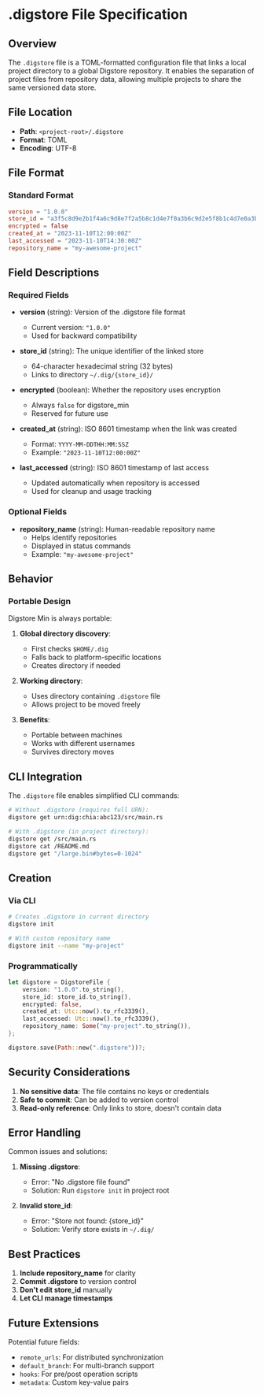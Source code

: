 # .digstore File Specification

## Overview

The `.digstore` file is a TOML-formatted configuration file that links a local project directory to a global Digstore repository. It enables the separation of project files from repository data, allowing multiple projects to share the same versioned data store.

## File Location

- **Path**: `<project-root>/.digstore`
- **Format**: TOML
- **Encoding**: UTF-8

## File Format

### Standard Format

```toml
version = "1.0.0"
store_id = "a3f5c8d9e2b1f4a6c9d8e7f2a5b8c1d4e7f0a3b6c9d2e5f8b1c4d7e0a3b6c9d2"
encrypted = false
created_at = "2023-11-10T12:00:00Z"
last_accessed = "2023-11-10T14:30:00Z"
repository_name = "my-awesome-project"
```



## Field Descriptions

### Required Fields

- **version** (string): Version of the .digstore file format
  - Current version: `"1.0.0"`
  - Used for backward compatibility

- **store_id** (string): The unique identifier of the linked store
  - 64-character hexadecimal string (32 bytes)
  - Links to directory `~/.dig/{store_id}/`

- **encrypted** (boolean): Whether the repository uses encryption
  - Always `false` for digstore_min
  - Reserved for future use

- **created_at** (string): ISO 8601 timestamp when the link was created
  - Format: `YYYY-MM-DDTHH:MM:SSZ`
  - Example: `"2023-11-10T12:00:00Z"`

- **last_accessed** (string): ISO 8601 timestamp of last access
  - Updated automatically when repository is accessed
  - Used for cleanup and usage tracking



### Optional Fields

- **repository_name** (string): Human-readable repository name
  - Helps identify repositories
  - Displayed in status commands
  - Example: `"my-awesome-project"`



## Behavior

### Portable Design

Digstore Min is always portable:

1. **Global directory discovery**:
   - First checks `$HOME/.dig`
   - Falls back to platform-specific locations
   - Creates directory if needed

2. **Working directory**:
   - Uses directory containing `.digstore` file
   - Allows project to be moved freely

3. **Benefits**:
   - Portable between machines
   - Works with different usernames
   - Survives directory moves



## CLI Integration

The `.digstore` file enables simplified CLI commands:

```bash
# Without .digstore (requires full URN):
digstore get urn:dig:chia:abc123/src/main.rs

# With .digstore (in project directory):
digstore get /src/main.rs
digstore cat /README.md
digstore get "/large.bin#bytes=0-1024"
```

## Creation

### Via CLI

```bash
# Creates .digstore in current directory
digstore init

# With custom repository name
digstore init --name "my-project"
```

### Programmatically

```rust
let digstore = DigstoreFile {
    version: "1.0.0".to_string(),
    store_id: store_id.to_string(),
    encrypted: false,
    created_at: Utc::now().to_rfc3339(),
    last_accessed: Utc::now().to_rfc3339(),
    repository_name: Some("my-project".to_string()),
};

digstore.save(Path::new(".digstore"))?;
```

## Security Considerations

1. **No sensitive data**: The file contains no keys or credentials
2. **Safe to commit**: Can be added to version control
3. **Read-only reference**: Only links to store, doesn't contain data



## Error Handling

Common issues and solutions:

1. **Missing .digstore**:
   - Error: "No .digstore file found"
   - Solution: Run `digstore init` in project root

2. **Invalid store_id**:
   - Error: "Store not found: {store_id}"
   - Solution: Verify store exists in `~/.dig/`



## Best Practices

1. **Include repository_name** for clarity
2. **Commit .digstore** to version control
3. **Don't edit store_id** manually
4. **Let CLI manage timestamps**

## Future Extensions

Potential future fields:

- `remote_urls`: For distributed synchronization
- `default_branch`: For multi-branch support
- `hooks`: For pre/post operation scripts
- `metadata`: Custom key-value pairs
